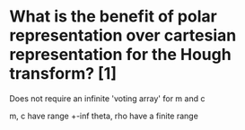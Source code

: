 # What is the benefit of polar representation over cartesian representation for the Hough transform? [1]

Does not require an infinite 'voting array' for m and c

m, c have range +-inf
theta, rho have a finite range